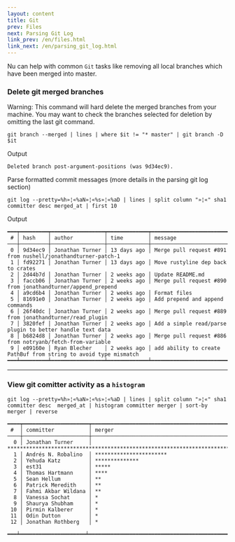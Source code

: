 ```yaml
---
layout: content
title: Git
prev: Files
next: Parsing Git Log
link_prev: /en/files.html
link_next: /en/parsing_git_log.html
---
```


Nu can help with common `Git` tasks like removing all local branches which have been merged into master.

### Delete git merged branches
Warning: This command will hard delete the merged branches from your machine.
You may want to check the branches selected for deletion by omitting the last git command.

`git branch --merged | lines | where $it != "* master" | git branch -D $it`

Output

```
Deleted branch post-argument-positions (was 9d34ec9).
```

Parse formatted commit messages (more details in the parsing git log section)

`git log --pretty=%h»¦«%aN»¦«%s»¦«%aD | lines | split column "»¦«" sha1 committer desc merged_at | first 10`


Output

```
━━━┯━━━━━━━━━┯━━━━━━━━━━━━━━━━━┯━━━━━━━━━━━━━┯━━━━━━━━━━━━━━━━━━━━━━━━━━━━━━━━━━━━━━━━━━━━━━━━━━━━━━━━━━━━━━━━━━
 # │ hash    │ author          │ time        │ message
───┼─────────┼─────────────────┼─────────────┼──────────────────────────────────────────────────────────────────
 0 │ 9d34ec9 │ Jonathan Turner │ 13 days ago │ Merge pull request #891 from nushell/jonathandturner-patch-1
 1 │ fd92271 │ Jonathan Turner │ 13 days ago │ Move rustyline dep back to crates
 2 │ 2d44b7d │ Jonathan Turner │ 2 weeks ago │ Update README.md
 3 │ faccb06 │ Jonathan Turner │ 2 weeks ago │ Merge pull request #890 from jonathandturner/append_prepend
 4 │ a9cd6b4 │ Jonathan Turner │ 2 weeks ago │ Format files
 5 │ 81691e0 │ Jonathan Turner │ 2 weeks ago │ Add prepend and append commands
 6 │ 26f40dc │ Jonathan Turner │ 2 weeks ago │ Merge pull request #889 from jonathandturner/read_plugin
 7 │ 3820fef │ Jonathan Turner │ 2 weeks ago │ Add a simple read/parse plugin to better handle text data
 8 │ b6824d8 │ Jonathan Turner │ 2 weeks ago │ Merge pull request #886 from notryanb/fetch-from-variable
 9 │ e09160e │ Ryan Blecher    │ 2 weeks ago │ add ability to create PathBuf from string to avoid type mismatch
━━━┷━━━━━━━━━┷━━━━━━━━━━━━━━━━━┷━━━━━━━━━━━━━┷━━━━━━━━━━━━━━━━━━━━━━━━━━━━━━━━━━━━━━━━━━━━━━━━━━━━━━━━━━━━━━━━━━
```

---

### View git comitter activity as a `histogram`

`git log --pretty=%h»¦«%aN»¦«%s»¦«%aD | lines | split column "»¦«" sha1 committer desc  merged_at | histogram committer merger | sort-by merger | reverse`

```
━━━━┯━━━━━━━━━━━━━━━━━━━━━┯━━━━━━━━━━━━━━━━━━━━━━━━━━━━━━━━━━━━━━━━━━━━━━━━━━━━━━━━━━━━━━━━━━━━━━━━━━━━━━━━━━━━━━━━━━━━━━━━━━━━━━
 #  │ committer           │ merger
────┼─────────────────────┼──────────────────────────────────────────────────────────────────────────────────────────────────────
  0 │ Jonathan Turner     │ ****************************************************************************************************
  1 │ Andrés N. Robalino  │ ***********************
  2 │ Yehuda Katz         │ **************
  3 │ est31               │ *****
  4 │ Thomas Hartmann     │ ****
  5 │ Sean Hellum         │ **
  6 │ Patrick Meredith    │ **
  7 │ Fahmi Akbar Wildana │ **
  8 │ Vanessa Sochat      │ *
  9 │ Shaurya Shubham     │ *
 10 │ Pirmin Kalberer     │ *
 11 │ Odin Dutton         │ *
 12 │ Jonathan Rothberg   │ *
 ━━━┷━━━━━━━━━━━━━━━━━━━━━┷━━━━━━━━━━━━━━━━━━━━━━━━━━━━━━━━━━━━━━━━━━━━━━━━━━━━━━━━━━━━━━━━━━━━━━━━━━━━━━━━━━━━━━━━━━━━━━━━━━━━━━
 ```
